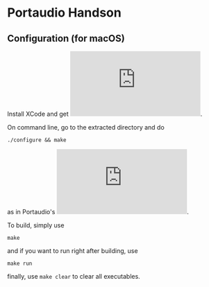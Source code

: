 # Portaudio Handson

## Configuration (for macOS)

Install XCode and get ![Portaudio](http://www.portaudio.com/download.html). 

On command line, go to the extracted directory and do

```
./configure && make
```

as in Portaudio's ![official tutorial](http://portaudio.com/docs/v19-doxydocs/compile_mac_coreaudio.html).

To build, simply use

```
make
```

and if you want to run right after building, use

```
make run
```

finally, use `make clear` to clear all executables.
